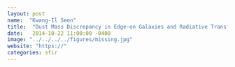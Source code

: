 ```yaml
---
layout: post
name:  "Kwang-Il Seon"
title:  "Dust Mass Discrepancy in Edge-on Galaxies and Radiative Transfer in Turbulent Media"
date:   2014-10-22 11:00:00 -0400
image: "../../../../figures/missing.jpg"
website: "https://"
categories: sfir
---
```


